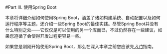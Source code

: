 #Part III. 使用Spring Boot

本章将详细介绍如何使用Spring Boot，涵盖了诸如构建系统、自动配置以及如何运行程序等主题，还介绍一些Spring Boot的最佳实践。尽管Spring Boot并没有什么特别之处——它仅仅是可以使用的另一个库而已，不过仍然存在一些建议，如果您遵循了会使得开发过程更容易一些。

如果您是刚刚开始使用Spring Boot，那么在深入本章之前您应该先[*入门*](II.Getting_started/README.md)指南。
